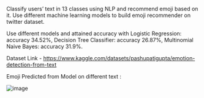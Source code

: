 Classify users’ text in 13 classes using NLP and recommend emoji based on it. Use different machine learning models to build emoji recommender on twitter dataset.

Use different models and attained accuracy with Logistic Regression: accuracy 34.52%, Decision Tree Classifier: accuracy 26.87%, Multinomial Naive Bayes: accuracy 31.9%.

Dataset Link - https://www.kaggle.com/datasets/pashupatigupta/emotion-detection-from-text

Emoji Predicted from Model on different text : 

![image](https://user-images.githubusercontent.com/55323568/224512752-2bbaf87e-c7e1-4c9f-b76a-82ec9b20a92e.png)
